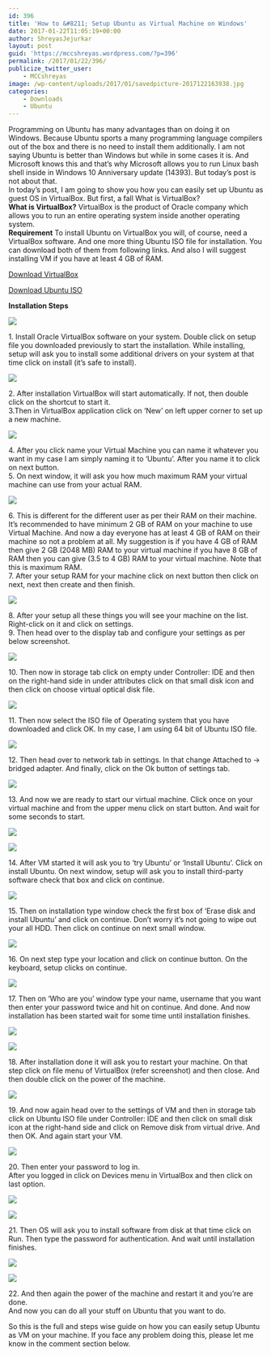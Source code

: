 ```yaml
---
id: 396
title: 'How to &#8211; Setup Ubuntu as Virtual Machine on Windows'
date: 2017-01-22T11:05:19+00:00
author: ShreyasJejurkar
layout: post
guid: 'https://mccshreyas.wordpress.com/?p=396'
permalink: /2017/01/22/396/
publicize_twitter_user:
    - MCCshreyas
image: /wp-content/uploads/2017/01/savedpicture-2017122163938.jpg
categories:
    - Downloads
    - Ubuntu
---
```


Programming on Ubuntu has many advantages than on doing it on Windows. Because Ubuntu sports a many programming language compilers out of the box and there is no need to install them additionally. I am not saying Ubuntu is better than Windows but while in some cases it is. And Microsoft knows this and that’s why Microsoft allows you to run Linux bash shell inside in Windows 10 Anniversary update (14393). But today’s post is not about that.  
In today’s post, I am going to show you how you can easily set up Ubuntu as guest OS in VirtualBox. But first, a fall What is VirtualBox?  
**What is VirtualBox?** VirtualBox is the product of Oracle company which allows you to run an entire operating system inside another operating system.  
**Requirement** To install Ubuntu on VirtualBox you will, of course, need a VirtualBox software. And one more thing Ubuntu ISO file for installation. You can download both of them from following links. And also I will suggest installing VM if you have at least 4 GB of RAM.

[Download VirtualBox ](http://filehippo.com/download_virtualbox/)

[Download Ubuntu ISO ](https://www.ubuntu.com/download/desktop)

**Installation Steps**

![](http://mccshreyas.files.wordpress.com/2017/01/savedpicture-2017122161831.png?w=700)

1\. Install Oracle VirtualBox software on your system. Double click on setup file you downloaded previously to start the installation. While installing, setup will ask you to install some additional drivers on your system at that time click on install (it’s safe to install).

![](http://mccshreyas.files.wordpress.com/2017/01/savedpicture-201712216201.png?w=700)

2\. After installation VirtualBox will start automatically. If not, then double click on the shortcut to start it.  
3.Then in VirtualBox application click on ‘New’ on left upper corner to set up a new machine.

![](http://mccshreyas.files.wordpress.com/2017/01/savedpicture-201712216214.png?w=700)

4\. After you click name your Virtual Machine you can name it whatever you want in my case I am simply naming it to ‘Ubuntu’. After you name it to click on next button.  
5\. On next window, it will ask you how much maximum RAM your virtual machine can use from your actual RAM.

![](http://mccshreyas.files.wordpress.com/2017/01/savedpicture-2017122162144.png?w=700)

6\. This is different for the different user as per their RAM on their machine. It’s recommended to have minimum 2 GB of RAM on your machine to use Virtual Machine. And now a day everyone has at least 4 GB of RAM on their machine so not a problem at all. My suggestion is if you have 4 GB of RAM then give 2 GB (2048 MB) RAM to your virtual machine if you have 8 GB of RAM then you can give (3.5 to 4 GB) RAM to your virtual machine. Note that this is maximum RAM.  
7\. After your setup RAM for your machine click on next button then click on next, next then create and then finish.

![](http://mccshreyas.files.wordpress.com/2017/01/savedpicture-2017122162231.png?w=700)

8\. After your setup all these things you will see your machine on the list. Right-click on it and click on settings.  
9\. Then head over to the display tab and configure your settings as per below screenshot.

![](http://mccshreyas.files.wordpress.com/2017/01/savedpicture-2017122162312.png?w=700)

10\. Then now in storage tab click on empty under Controller: IDE and then on the right-hand side in under attributes click on that small disk icon and then click on choose virtual optical disk file.

![](http://mccshreyas.files.wordpress.com/2017/01/savedpicture-2017122162349.png?w=700)

11\. Then now select the ISO file of Operating system that you have downloaded and click OK. In my case, I am using 64 bit of Ubuntu ISO file.

![](http://mccshreyas.files.wordpress.com/2017/01/savedpicture-2017122162430.png?w=700)

12\. Then head over to network tab in settings. In that change Attached to -&gt; bridged adapter. And finally, click on the Ok button of settings tab.

![](http://mccshreyas.files.wordpress.com/2017/01/savedpicture-2017122162512.png?w=700)

13\. And now we are ready to start our virtual machine. Click once on your virtual machine and from the upper menu click on start button. And wait for some seconds to start.

![](http://mccshreyas.files.wordpress.com/2017/01/savedpicture-2017122162540.png?w=700)

![](http://mccshreyas.files.wordpress.com/2017/01/savedpicture-201712216266.png?w=700)

14\. After VM started it will ask you to ‘try Ubuntu’ or ‘Install Ubuntu’. Click on install Ubuntu. On next window, setup will ask you to install third-party software check that box and click on continue.

![](http://mccshreyas.files.wordpress.com/2017/01/savedpicture-2017122162644.png?w=700)

15\. Then on installation type window check the first box of ‘Erase disk and install Ubuntu’ and click on continue. Don’t worry it’s not going to wipe out your all HDD. Then click on continue on next small window.

![](http://mccshreyas.files.wordpress.com/2017/01/savedpicture-2017122162719.png?w=700)

16\. On next step type your location and click on continue button. On the keyboard, setup clicks on continue.

![](http://mccshreyas.files.wordpress.com/2017/01/savedpicture-2017122162746.png?w=700)

17\. Then on ‘Who are you’ window type your name, username that you want then enter your password twice and hit on continue. And done. And now installation has been started wait for some time until installation finishes.

![](http://mccshreyas.files.wordpress.com/2017/01/savedpicture-2017122162811.png?w=700)

![](http://mccshreyas.files.wordpress.com/2017/01/savedpicture-2017122162833.png?w=700)

18\. After installation done it will ask you to restart your machine. On that step click on file menu of VirtualBox (refer screenshot) and then close. And then double click on the power of the machine.

![](http://mccshreyas.files.wordpress.com/2017/01/savedpicture-201712216294.png?w=700)

19\. And now again head over to the settings of VM and then in storage tab click on Ubuntu ISO file under Controller: IDE and then click on small disk icon at the right-hand side and click on Remove disk from virtual drive. And then OK. And again start your VM.

![](http://mccshreyas.files.wordpress.com/2017/01/savedpicture-2017122162936.png?w=700)

20\. Then enter your password to log in.  
After you logged in click on Devices menu in VirtualBox and then click on last option.

![](http://mccshreyas.files.wordpress.com/2017/01/savedpicture-201712216302.png?w=700)

![](http://mccshreyas.files.wordpress.com/2017/01/savedpicture-2017122163035.png?w=700)

21\. Then OS will ask you to install software from disk at that time click on Run. Then type the password for authentication. And wait until installation finishes.

![](http://mccshreyas.files.wordpress.com/2017/01/savedpicture-201712216310.png?w=700)

![](http://mccshreyas.files.wordpress.com/2017/01/savedpicture-2017122163127.png?w=700)

22\. And then again the power of the machine and restart it and you’re are done.  
And now you can do all your stuff on Ubuntu that you want to do.

So this is the full and steps wise guide on how you can easily setup Ubuntu as VM on your machine. If you face any problem doing this, please let me know in the comment section below.